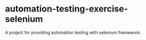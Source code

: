 # automation-testing-exercise-selenium
A project for providing automation testing with selenium framework.
